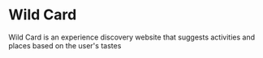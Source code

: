 # Wild Card

Wild Card is an experience discovery website that suggests activities and places based on the user's tastes
